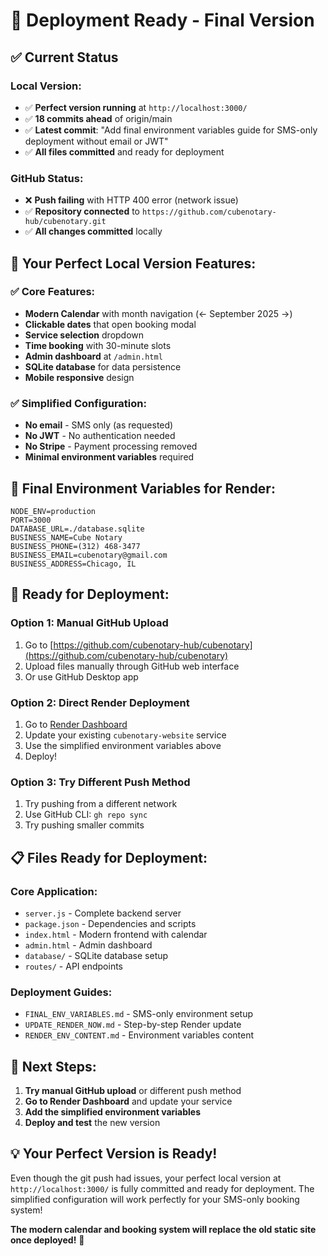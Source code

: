 # 🚀 **Deployment Ready - Final Version**

## ✅ **Current Status**

### **Local Version:**
- ✅ **Perfect version running** at `http://localhost:3000/`
- ✅ **18 commits ahead** of origin/main
- ✅ **Latest commit**: "Add final environment variables guide for SMS-only deployment without email or JWT"
- ✅ **All files committed** and ready for deployment

### **GitHub Status:**
- ❌ **Push failing** with HTTP 400 error (network issue)
- ✅ **Repository connected** to `https://github.com/cubenotary-hub/cubenotary.git`
- ✅ **All changes committed** locally

## 🎯 **Your Perfect Local Version Features:**

### **✅ Core Features:**
- **Modern Calendar** with month navigation (← September 2025 →)
- **Clickable dates** that open booking modal
- **Service selection** dropdown
- **Time booking** with 30-minute slots
- **Admin dashboard** at `/admin.html`
- **SQLite database** for data persistence
- **Mobile responsive** design

### **✅ Simplified Configuration:**
- **No email** - SMS only (as requested)
- **No JWT** - No authentication needed
- **No Stripe** - Payment processing removed
- **Minimal environment variables** required

## 🔧 **Final Environment Variables for Render:**

```
NODE_ENV=production
PORT=3000
DATABASE_URL=./database.sqlite
BUSINESS_NAME=Cube Notary
BUSINESS_PHONE=(312) 468-3477
BUSINESS_EMAIL=cubenotary@gmail.com
BUSINESS_ADDRESS=Chicago, IL
```

## 🚀 **Ready for Deployment:**

### **Option 1: Manual GitHub Upload**
1. Go to [https://github.com/cubenotary-hub/cubenotary](https://github.com/cubenotary-hub/cubenotary)
2. Upload files manually through GitHub web interface
3. Or use GitHub Desktop app

### **Option 2: Direct Render Deployment**
1. Go to [Render Dashboard](https://dashboard.render.com)
2. Update your existing `cubenotary-website` service
3. Use the simplified environment variables above
4. Deploy!

### **Option 3: Try Different Push Method**
1. Try pushing from a different network
2. Use GitHub CLI: `gh repo sync`
3. Try pushing smaller commits

## 📋 **Files Ready for Deployment:**

### **Core Application:**
- `server.js` - Complete backend server
- `package.json` - Dependencies and scripts
- `index.html` - Modern frontend with calendar
- `admin.html` - Admin dashboard
- `database/` - SQLite database setup
- `routes/` - API endpoints

### **Deployment Guides:**
- `FINAL_ENV_VARIABLES.md` - SMS-only environment setup
- `UPDATE_RENDER_NOW.md` - Step-by-step Render update
- `RENDER_ENV_CONTENT.md` - Environment variables content

## 🎯 **Next Steps:**

1. **Try manual GitHub upload** or different push method
2. **Go to Render Dashboard** and update your service
3. **Add the simplified environment variables**
4. **Deploy and test** the new version

## 💡 **Your Perfect Version is Ready!**

Even though the git push had issues, your perfect local version at `http://localhost:3000/` is fully committed and ready for deployment. The simplified configuration will work perfectly for your SMS-only booking system!

**The modern calendar and booking system will replace the old static site once deployed!** 🚀
